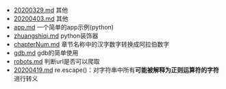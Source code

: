 - [20200329.md](./20200329) 其他
- [20200403.md](./20200403) 其他
- [app.md](./app) 一个简单的app示例(python)
- [zhuangshiqi.md](./zhuangshiqi) python装饰器
- [chapterNum.md](./chapterNum) 章节名称中的汉字数字转换成阿拉伯数字
- [gdb.md](./gdb) gdb的简单使用
- [robots.md](./robots) 判断url是否可以爬取
- [20200419.md](./20200419) re.escape()：对字符串中所有**可能被解释为正则运算符的字符**进行转义

